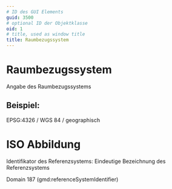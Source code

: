 ```yaml
---
# ID des GUI Elements
guid: 3500
# optional ID der Objektklasse
oid: 1
# title, used as window title
title: Raumbezugssystem
---
```


# Raumbezugssystem

Angabe des Raumbezugssystems

## Beispiel:

EPSG:4326 / WGS 84 / geographisch

# ISO Abbildung

Identifikator des Referenzsystems: Eindeutige Bezeichnung des Referenzsystems

Domain 187 (gmd:referenceSystemIdentifier)